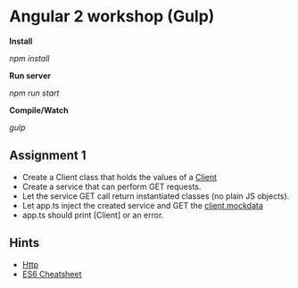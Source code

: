 # Angular 2 workshop (Gulp)

**Install**

_npm install_

**Run server**

_npm run start_

**Compile/Watch**

_gulp_

## Assignment 1
  * Create a Client class that holds the values of a [Client](../assignment_1/src/mockdata/clients.json)
  * Create a service that can perform GET requests.
  * Let the service GET call return instantiated classes (no plain JS objects).
  * Let app.ts inject the created service and GET the [client mockdata](../assignment_1/src/mockdata/clients.json)
  * app.ts should print [Client] or an error.

## Hints
  * [Http](https://angular.io/docs/ts/latest/api/http/Http-class.html)
  * [ES6 Cheatsheet](http://es6-features.org/#Constants)